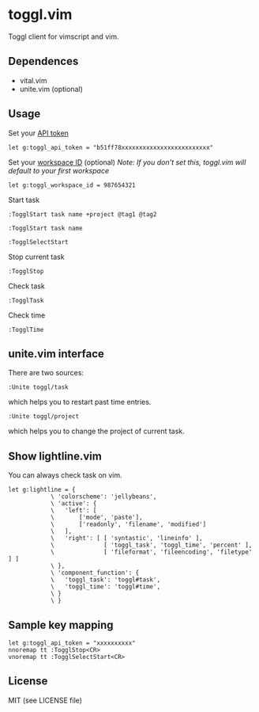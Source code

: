 toggl.vim
=========

Toggl client for vimscript and vim.

Dependences
-----------

- vital.vim
- unite.vim (optional)

Usage
-----
Set your [API token](https://github.com/toggl/toggl_api_docs#api-token)

```vim
let g:toggl_api_token = "b51ff78xxxxxxxxxxxxxxxxxxxxxxxxx"
```

Set your [workspace ID](https://github.com/toggl/toggl_api_docs/blob/master/chapters/workspaces.md) (optional)
*Note: If you don't set this, toggl.vim will default to your first workspace*

```vim
let g:toggl_workspace_id = 987654321
```

Start task

```vim
:TogglStart task name +project @tag1 @tag2
```

```vim
:TogglStart task name
```

```vim
:TogglSelectStart
```

Stop current task

```vim
:TogglStop
```

Check task

```vim
:TogglTask
```

Check time

```vim
:TogglTime
```

unite.vim interface
--------------------

There are two sources:

```vim
:Unite toggl/task
```

which helps you to restart past time entries.

```vim
:Unite toggl/project
```

which helps you to change the project of current task.

Show lightline.vim
--------------------

You can always check task on vim.

```vim
let g:lightline = {
            \ 'colorscheme': 'jellybeans',
            \ 'active': {
            \   'left': [
            \       ['mode', 'paste'],
            \       ['readonly', 'filename', 'modified']
            \   ],
            \   'right': [ [ 'syntastic', 'lineinfo' ],
            \              [ 'toggl_task', 'toggl_time', 'percent' ],
            \              [ 'fileformat', 'fileencoding', 'filetype' ] ]
            \ },
            \ 'component_function': {
            \   'toggl_task': 'toggl#task',
            \   'toggl_time': 'toggl#time',
            \ }
            \ }
```

Sample key mapping
-------

```vim
let g:toggl_api_token = "xxxxxxxxxx"
nnoremap tt :TogglStop<CR>
vnoremap tt :TogglSelectStart<CR>
```

License
-------
MIT (see LICENSE file)
